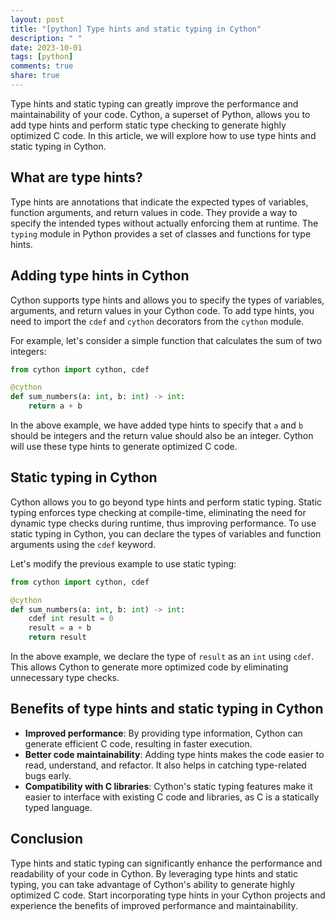 ```yaml
---
layout: post
title: "[python] Type hints and static typing in Cython"
description: " "
date: 2023-10-01
tags: [python]
comments: true
share: true
---
```


Type hints and static typing can greatly improve the performance and maintainability of your code. Cython, a superset of Python, allows you to add type hints and perform static type checking to generate highly optimized C code. In this article, we will explore how to use type hints and static typing in Cython.

## What are type hints?

Type hints are annotations that indicate the expected types of variables, function arguments, and return values in code. They provide a way to specify the intended types without actually enforcing them at runtime. The `typing` module in Python provides a set of classes and functions for type hints.

## Adding type hints in Cython

Cython supports type hints and allows you to specify the types of variables, arguments, and return values in your Cython code. To add type hints, you need to import the `cdef` and `cython` decorators from the `cython` module.

For example, let's consider a simple function that calculates the sum of two integers:

```python
from cython import cython, cdef

@cython
def sum_numbers(a: int, b: int) -> int:
    return a + b
```

In the above example, we have added type hints to specify that `a` and `b` should be integers and the return value should also be an integer. Cython will use these type hints to generate optimized C code.

## Static typing in Cython

Cython allows you to go beyond type hints and perform static typing. Static typing enforces type checking at compile-time, eliminating the need for dynamic type checks during runtime, thus improving performance. To use static typing in Cython, you can declare the types of variables and function arguments using the `cdef` keyword.

Let's modify the previous example to use static typing:

```python
from cython import cython, cdef

@cython
def sum_numbers(a: int, b: int) -> int:
    cdef int result = 0
    result = a + b
    return result
```

In the above example, we declare the type of `result` as an `int` using `cdef`. This allows Cython to generate more optimized code by eliminating unnecessary type checks.

## Benefits of type hints and static typing in Cython

- **Improved performance**: By providing type information, Cython can generate efficient C code, resulting in faster execution.
- **Better code maintainability**: Adding type hints makes the code easier to read, understand, and refactor. It also helps in catching type-related bugs early.
- **Compatibility with C libraries**: Cython's static typing features make it easier to interface with existing C code and libraries, as C is a statically typed language.

## Conclusion

Type hints and static typing can significantly enhance the performance and readability of your code in Cython. By leveraging type hints and static typing, you can take advantage of Cython's ability to generate highly optimized C code. Start incorporating type hints in your Cython projects and experience the benefits of improved performance and maintainability.